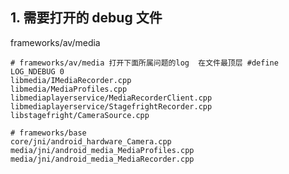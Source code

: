 ## 1. 需要打开的 debug 文件

frameworks/av/media

```shell
# frameworks/av/media 打开下面所属问题的log  在文件最顶层 #define LOG_NDEBUG 0
libmedia/IMediaRecorder.cpp
libmedia/MediaProfiles.cpp
libmediaplayerservice/MediaRecorderClient.cpp
libmediaplayerservice/StagefrightRecorder.cpp
libstagefright/CameraSource.cpp
```



```shell
# frameworks/base
core/jni/android_hardware_Camera.cpp
media/jni/android_media_MediaProfiles.cpp
media/jni/android_media_MediaRecorder.cpp
```

